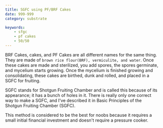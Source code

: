 ```yaml
---
title: SGFC using PF/BRF Cakes
date: 999-999
category: substrate

keywords:
    - sfgc
    - pf cakes
    - 50/50
---
```


BRF Cakes, cakes, and PF Cakes are all different names for the same thing. They are made of `brown rice flour(BRF), vermiculite, and water`. Once these cakes are made and sterilized, you add spores, the spores germinate, and mycelium starts growing. Once the mycelium is finished growing and consolidating, these cakes are birthed, dunk and rolled, and placed in a SGFC for fruiting.

SGFC stands for Shotgun Fruiting Chamber and is called this because of its appearance; it has a bunch of holes in it. There is really only one correct way to make a SGFC, and I've described it in Basic Principles of the Shotgun Fruiting Chamber (SGFC).

This method is considered to be the best for noobs because it requires a small initial financial investment and doesn't require a pressure cooker.
